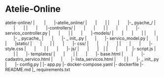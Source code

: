 # Atelie-Online
atelie-online/
|&nbsp;&nbsp;&nbsp;&nbsp;&nbsp;&nbsp;&nbsp;
|&nbsp;&nbsp;&nbsp;&nbsp;&nbsp;&nbsp;&nbsp;|-atelie_online/
|&nbsp;&nbsp;&nbsp;&nbsp;&nbsp;&nbsp;&nbsp;|&nbsp;&nbsp;&nbsp;&nbsp;&nbsp;&nbsp;&nbsp;|
|&nbsp;&nbsp;&nbsp;&nbsp;&nbsp;&nbsp;&nbsp;|&nbsp;&nbsp;&nbsp;&nbsp;&nbsp;&nbsp;&nbsp;|-_ pyache_/
|&nbsp;&nbsp;&nbsp;&nbsp;&nbsp;&nbsp;&nbsp;|&nbsp;&nbsp;&nbsp;&nbsp;&nbsp;&nbsp;&nbsp;|
|&nbsp;&nbsp;&nbsp;&nbsp;&nbsp;&nbsp;&nbsp;|&nbsp;&nbsp;&nbsp;&nbsp;&nbsp;&nbsp;&nbsp;|-controllers/
|&nbsp;&nbsp;&nbsp;&nbsp;&nbsp;&nbsp;&nbsp;|&nbsp;&nbsp;&nbsp;&nbsp;&nbsp;&nbsp;&nbsp;|&nbsp;&nbsp;&nbsp;&nbsp;&nbsp;&nbsp;&nbsp;|
|&nbsp;&nbsp;&nbsp;&nbsp;&nbsp;&nbsp;&nbsp;|&nbsp;&nbsp;&nbsp;&nbsp;&nbsp;&nbsp;&nbsp;|&nbsp;&nbsp;&nbsp;&nbsp;&nbsp;&nbsp;&nbsp;|- servico_controller.py
|&nbsp;&nbsp;&nbsp;&nbsp;&nbsp;&nbsp;&nbsp;|&nbsp;&nbsp;&nbsp;&nbsp;&nbsp;&nbsp;&nbsp;|
|&nbsp;&nbsp;&nbsp;&nbsp;&nbsp;&nbsp;&nbsp;|&nbsp;&nbsp;&nbsp;&nbsp;&nbsp;&nbsp;&nbsp;|-models/
|&nbsp;&nbsp;&nbsp;&nbsp;&nbsp;&nbsp;&nbsp;|&nbsp;&nbsp;&nbsp;&nbsp;&nbsp;&nbsp;&nbsp;|&nbsp;&nbsp;&nbsp;&nbsp;&nbsp;&nbsp;&nbsp;|
|&nbsp;&nbsp;&nbsp;&nbsp;&nbsp;&nbsp;&nbsp;|&nbsp;&nbsp;&nbsp;&nbsp;&nbsp;&nbsp;&nbsp;|- _ pycache_
|&nbsp;&nbsp;&nbsp;&nbsp;&nbsp;&nbsp;&nbsp;|&nbsp;&nbsp;&nbsp;&nbsp;&nbsp;&nbsp;&nbsp;|- _ init_.py
|&nbsp;&nbsp;&nbsp;&nbsp;&nbsp;&nbsp;&nbsp;|&nbsp;&nbsp;&nbsp;&nbsp;&nbsp;&nbsp;&nbsp;|- servico_model.py
|&nbsp;&nbsp;&nbsp;&nbsp;&nbsp;&nbsp;&nbsp;|
|&nbsp;&nbsp;&nbsp;&nbsp;&nbsp;&nbsp;&nbsp;|static/
|&nbsp;&nbsp;&nbsp;&nbsp;&nbsp;&nbsp;&nbsp;|&nbsp;&nbsp;&nbsp;&nbsp;&nbsp;&nbsp;&nbsp;|
|&nbsp;&nbsp;&nbsp;&nbsp;&nbsp;&nbsp;&nbsp;|&nbsp;&nbsp;&nbsp;&nbsp;&nbsp;&nbsp;&nbsp;|- css/
|&nbsp;&nbsp;&nbsp;&nbsp;&nbsp;&nbsp;&nbsp;|&nbsp;&nbsp;&nbsp;&nbsp;&nbsp;&nbsp;&nbsp;|&nbsp;&nbsp;&nbsp;&nbsp;&nbsp;&nbsp;&nbsp;|
|&nbsp;&nbsp;&nbsp;&nbsp;&nbsp;&nbsp;&nbsp;|&nbsp;&nbsp;&nbsp;&nbsp;&nbsp;&nbsp;&nbsp;|&nbsp;&nbsp;&nbsp;&nbsp;&nbsp;&nbsp;&nbsp;|- style.css
|&nbsp;&nbsp;&nbsp;&nbsp;&nbsp;&nbsp;&nbsp;|&nbsp;&nbsp;&nbsp;&nbsp;&nbsp;&nbsp;&nbsp;|
|&nbsp;&nbsp;&nbsp;&nbsp;&nbsp;&nbsp;&nbsp;|&nbsp;&nbsp;&nbsp;&nbsp;&nbsp;&nbsp;&nbsp;|- js/
|&nbsp;&nbsp;&nbsp;&nbsp;&nbsp;&nbsp;&nbsp;|&nbsp;&nbsp;&nbsp;&nbsp;&nbsp;&nbsp;&nbsp;|&nbsp;&nbsp;&nbsp;&nbsp;|
|&nbsp;&nbsp;&nbsp;&nbsp;&nbsp;&nbsp;&nbsp;|&nbsp;&nbsp;&nbsp;&nbsp;&nbsp;&nbsp;&nbsp;|&nbsp;&nbsp;&nbsp;&nbsp;|- script.js
|&nbsp;&nbsp;&nbsp;&nbsp;&nbsp;&nbsp;&nbsp;|
|&nbsp;&nbsp;&nbsp;&nbsp;&nbsp;&nbsp;&nbsp;|- templates/
|&nbsp;&nbsp;&nbsp;&nbsp;&nbsp;&nbsp;&nbsp;|&nbsp;&nbsp;&nbsp;&nbsp;&nbsp;&nbsp;&nbsp;|
|&nbsp;&nbsp;&nbsp;&nbsp;&nbsp;&nbsp;&nbsp;|&nbsp;&nbsp;&nbsp;&nbsp;&nbsp;&nbsp;&nbsp;|- base.html
|&nbsp;&nbsp;&nbsp;&nbsp;&nbsp;&nbsp;&nbsp;|&nbsp;&nbsp;&nbsp;&nbsp;&nbsp;&nbsp;&nbsp;|- cadastro_servico.html
|&nbsp;&nbsp;&nbsp;&nbsp;&nbsp;&nbsp;&nbsp;|&nbsp;&nbsp;&nbsp;&nbsp;&nbsp;&nbsp;&nbsp;|- lista_servicos.html
|&nbsp;&nbsp;&nbsp;&nbsp;&nbsp;&nbsp;&nbsp;|
|&nbsp;&nbsp;&nbsp;&nbsp;&nbsp;&nbsp;&nbsp;|- _ init_.py
|&nbsp;&nbsp;&nbsp;&nbsp;&nbsp;&nbsp;&nbsp;|- config.py
|
|- app.py
|- docker-compose.yaml
|- dockerfile
|- README.md
|_ requirements.txt
